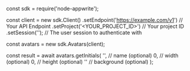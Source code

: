 const sdk = require('node-appwrite');

const client = new sdk.Client()
    .setEndpoint('https://example.com/v1') // Your API Endpoint
    .setProject('<YOUR_PROJECT_ID>') // Your project ID
    .setSession(''); // The user session to authenticate with

const avatars = new sdk.Avatars(client);

const result = await avatars.getInitials(
    '<NAME>', // name (optional)
    0, // width (optional)
    0, // height (optional)
    '' // background (optional)
);
